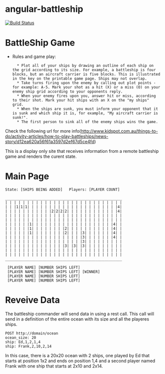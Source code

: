 # angular-battleship

[![Build Status](https://travis-ci.org/fduverger/angular-battleship.svg?branch=master)](https://travis-ci.org/fduverger/angular-battleship)

# BattleShip Game

- Rules and game play:
        
        * Plot all of your ships by drawing an outline of each ship on the grid according to its size. For example, a battleship is four blocks, but an aircraft carrier is five blocks. This is illustrated in the key on the printable game page. Ships may not overlap.
        * Take turns firing upon the enemy by calling out plot points - for example: A-5. Mark your shot as a hit (X) or a miss (O) on your enemy ship grid according to your opponents reply.
        * When your enemy fires upon you, answer hit or miss, according to their shot. Mark your hit ships with an X on the "my ships" grid.
        * When the ships are sunk, you must inform your opponent that it is sunk and which ship it is, for example, "My aircraft carrier is sunk!".
        * The first person to sink all of the enemy ships wins the game.
    
Check the following url for more info(http://www.kidspot.com.au/things-to-do/activity-articles/how-to-play-battleships/news-story/d12ea620a56f61a3597d2ef67d5ce4fd)


This is a display only site that receives information from a remote battleship game and
renders the curent state.

# Main Page

    State: [SHIPS BEING ADDED]   Players: [PLAYER COUNT]

    _____________________________________________________
    | | | | | | | | | | | | | | | | | | | | | | | | | | |
    | | |1|1|1| | | | | | | | | | | | | | | | | | | | |4|
    | | | | | | | | | | |2|2|2|2| | | | | | | | | | | |4|
    | | | | | | | | | | | | | | | | | | | | | | | | | | |
    | | | | | | | | | | | | | | | | | | | | | | | | | | |
    | | | | | |1| | | | | | | | | | | | | | | | | | |4| |
    | | | | | |1| | | | | | | |2| | | | | | | | | | |4| |
    | | | | | |1| | | | | | | |2| | | |3| | | | | | |4| |
    | | | | | | | | | | | | | | | | | |3| | | | | | |4| |
    | | | | | | | | | | | | | | | | | |3| | | | | | | | |
    | | | | | | | | | | | | | |3| |3| |3| | | | | | | | |
    | | | | | | | | | | | | | | | | | | | | | | | | | | |
    | | | | | | | | | | | | | | | | | | | | | | | | | | |
    _____________________________________________________

     [PLAYER NAME] [NUMBER SHIPS LEFT]
     [PLAYER NAME] [NUMBER SHIPS LEFT] [WINNER]
     [PLAYER NAME] [NUMBER SHIPS LEFT]
     [PLAYER NAME] [NUMBER SHIPS LEFT]

# Reveive Data

The battleship commander will send data in using a rest call.  This call will send in a definition of the entire ocean with its size and all the playeres ships.

    POST http://domain/ocean
    ocean_size: 20
    ship: Ed,1,2,1,4
    ship: Frank,2,10,2,14

In this case, there is a 20x20 ocean with 2 ships, one played by Ed that starts at position 1x2 and ends on position 1,4 and a second player named Frank with one ship that starts at 2x10 and 2x14.

